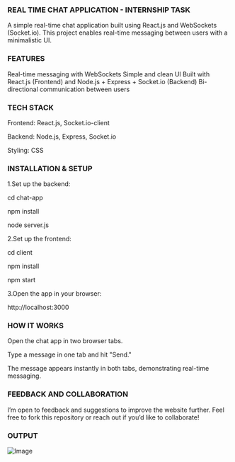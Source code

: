 ### REAL TIME CHAT APPLICATION - INTERNSHIP TASK

A simple real-time chat application built using React.js and WebSockets (Socket.io). This project enables real-time messaging between users with a minimalistic UI.

### FEATURES

Real-time messaging with WebSockets
Simple and clean UI
Built with React.js (Frontend) and Node.js + Express + Socket.io (Backend)
Bi-directional communication between users

### TECH STACK

Frontend: React.js, Socket.io-client

Backend: Node.js, Express, Socket.io

Styling: CSS

### INSTALLATION & SETUP

1.Set up the backend:

cd chat-app

npm install

node server.js

2.Set up the frontend:

cd client

npm install

npm start

3.Open the app in your browser:

http://localhost:3000

### HOW IT WORKS

Open the chat app in two browser tabs.

Type a message in one tab and hit "Send."

The message appears instantly in both tabs, demonstrating real-time messaging.

### FEEDBACK AND COLLABORATION

I’m open to feedback and suggestions to improve the website further. Feel free to fork this repository or reach out if you’d like to collaborate!

### OUTPUT

![Image](https://github.com/user-attachments/assets/b0651b0f-74a7-46b2-83c9-5d75201436bd)
